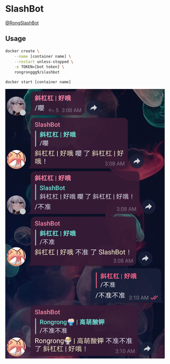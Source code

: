 # SlashBot
[@RongSlashBot](https://t.me/RongSlashBot)

## Usage

```sh
docker create \
    --name [container name] \
    --restart unless-stopped \
    -e TOKEN=[bot token] \
    rongronggg9/slashbot
```
```sh
docker start [container name]
```

![](resources/example.jpg)